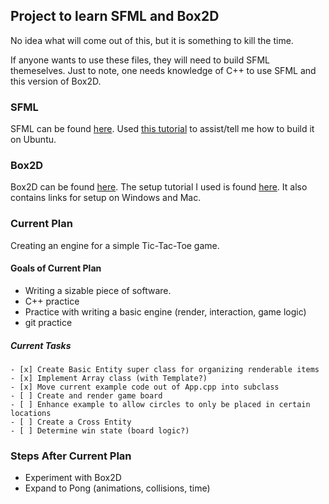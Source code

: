 ## Project to learn SFML and Box2D ##

No idea what will come out of this, but it is something to kill the time.

If anyone wants to use these files, they will need to build SFML themeselves.
Just to note, one needs knowledge of C++ to use SFML and this version of Box2D.

### SFML ###

SFML can be found [here](http://www.sfml-dev.org/download/sfml/2.0/).
Used [this tutorial](http://sfmlcoder.wordpress.com/2011/08/16/building-sfml-2-0-with-make-for-gcc/) to assist/tell me how to build it on Ubuntu.

### Box2D ###

Box2D can be found [here](https://code.google.com/p/box2d/).
The setup tutorial I used is found [here](http://www.iforce2d.net/b2dtut/setup-linux). It also contains links for setup on Windows and Mac.

### Current Plan ###

Creating an engine for a simple Tic-Tac-Toe game.

#### Goals of Current Plan ####

- Writing a sizable piece of software.
- C++ practice
- Practice with writing a basic engine (render, interaction, game logic)
- git practice

##### Current Tasks #####
```
- [x] Create Basic Entity super class for organizing renderable items
- [x] Implement Array class (with Template?)
- [x] Move current example code out of App.cpp into subclass
- [ ] Create and render game board
- [ ] Enhance example to allow circles to only be placed in certain locations
- [ ] Create a Cross Entity
- [ ] Determine win state (board logic?)
```
### Steps After Current Plan ###

- Experiment with Box2D
- Expand to Pong (animations, collisions, time)
